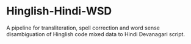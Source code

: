 # Hinglish-Hindi-WSD

A pipeline for transliteration, spell correction and word sense disambiguation of Hinglish code mixed data to Hindi Devanagari script.
